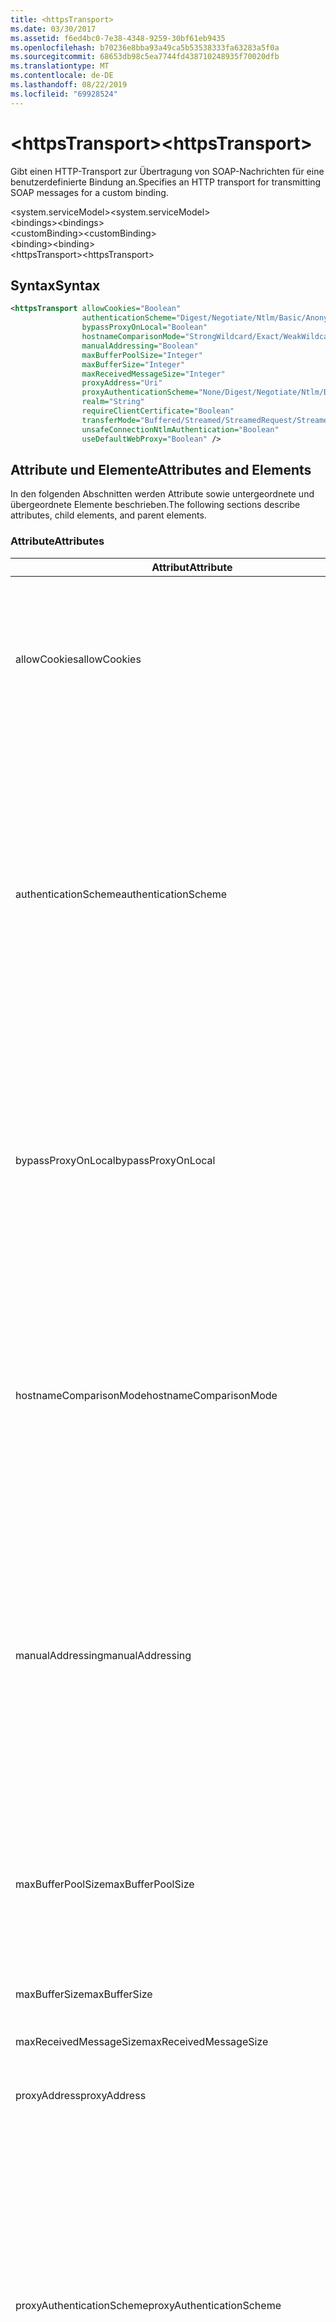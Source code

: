 ```yaml
---
title: <httpsTransport>
ms.date: 03/30/2017
ms.assetid: f6ed4bc0-7e38-4348-9259-30bf61eb9435
ms.openlocfilehash: b70236e8bba93a49ca5b53538333fa63283a5f0a
ms.sourcegitcommit: 68653db98c5ea7744fd438710248935f70020dfb
ms.translationtype: MT
ms.contentlocale: de-DE
ms.lasthandoff: 08/22/2019
ms.locfileid: "69928524"
---
```

# <a name="httpstransport"></a><span data-ttu-id="c165f-101">\<httpsTransport></span><span class="sxs-lookup"><span data-stu-id="c165f-101">\<httpsTransport></span></span>
<span data-ttu-id="c165f-102">Gibt einen HTTP-Transport zur Übertragung von SOAP-Nachrichten für eine benutzerdefinierte Bindung an.</span><span class="sxs-lookup"><span data-stu-id="c165f-102">Specifies an HTTP transport for transmitting SOAP messages for a custom binding.</span></span>  
  
 <span data-ttu-id="c165f-103">\<system.serviceModel></span><span class="sxs-lookup"><span data-stu-id="c165f-103">\<system.serviceModel></span></span>  
<span data-ttu-id="c165f-104">\<bindings></span><span class="sxs-lookup"><span data-stu-id="c165f-104">\<bindings></span></span>  
<span data-ttu-id="c165f-105">\<customBinding></span><span class="sxs-lookup"><span data-stu-id="c165f-105">\<customBinding></span></span>  
<span data-ttu-id="c165f-106">\<binding></span><span class="sxs-lookup"><span data-stu-id="c165f-106">\<binding></span></span>  
<span data-ttu-id="c165f-107">\<httpsTransport></span><span class="sxs-lookup"><span data-stu-id="c165f-107">\<httpsTransport></span></span>  
  
## <a name="syntax"></a><span data-ttu-id="c165f-108">Syntax</span><span class="sxs-lookup"><span data-stu-id="c165f-108">Syntax</span></span>  
  
```xml  
<httpsTransport allowCookies="Boolean"
                authenticationScheme="Digest/Negotiate/Ntlm/Basic/Anonymous"
                bypassProxyOnLocal="Boolean"
                hostnameComparisonMode="StrongWildcard/Exact/WeakWildcard"
                manualAddressing="Boolean"
                maxBufferPoolSize="Integer"
                maxBufferSize="Integer"
                maxReceivedMessageSize="Integer"
                proxyAddress="Uri"
                proxyAuthenticationScheme="None/Digest/Negotiate/Ntlm/Basic/Anonymous"
                realm="String"
                requireClientCertificate="Boolean"
                transferMode="Buffered/Streamed/StreamedRequest/StreamedResponse"
                unsafeConnectionNtlmAuthentication="Boolean"
                useDefaultWebProxy="Boolean" />
```  
  
## <a name="attributes-and-elements"></a><span data-ttu-id="c165f-109">Attribute und Elemente</span><span class="sxs-lookup"><span data-stu-id="c165f-109">Attributes and Elements</span></span>  
 <span data-ttu-id="c165f-110">In den folgenden Abschnitten werden Attribute sowie untergeordnete und übergeordnete Elemente beschrieben.</span><span class="sxs-lookup"><span data-stu-id="c165f-110">The following sections describe attributes, child elements, and parent elements.</span></span>  
  
### <a name="attributes"></a><span data-ttu-id="c165f-111">Attribute</span><span class="sxs-lookup"><span data-stu-id="c165f-111">Attributes</span></span>  
  
|<span data-ttu-id="c165f-112">Attribut</span><span class="sxs-lookup"><span data-stu-id="c165f-112">Attribute</span></span>|<span data-ttu-id="c165f-113">Beschreibung</span><span class="sxs-lookup"><span data-stu-id="c165f-113">Description</span></span>|  
|---------------|-----------------|  
|<span data-ttu-id="c165f-114">allowCookies</span><span class="sxs-lookup"><span data-stu-id="c165f-114">allowCookies</span></span>|<span data-ttu-id="c165f-115">Ein boolescher Wert, der angibt, ob der Client Cookies akzeptiert und bei zukünftigen Anforderungen propagiert.</span><span class="sxs-lookup"><span data-stu-id="c165f-115">A Boolean value that specifies whether the client accepts cookies and propagates them on future requests.</span></span> <span data-ttu-id="c165f-116">Die Standardeinstellung ist `false`.</span><span class="sxs-lookup"><span data-stu-id="c165f-116">The default is `false`.</span></span><br /><br /> <span data-ttu-id="c165f-117">Sie können dieses Attribut verwenden, wenn Sie mit ASMX-Webdiensten interagieren, die Cookies verwenden.</span><span class="sxs-lookup"><span data-stu-id="c165f-117">You can use this attribute when you interact with ASMX Web services that use cookies.</span></span> <span data-ttu-id="c165f-118">Auf diese Weise können Sie sicherstellen, dass die vom Server zurückgegebenen Cookies automatisch bei allen zukünftigen Clientanforderungen für diesen Dienst kopiert werden.</span><span class="sxs-lookup"><span data-stu-id="c165f-118">In this way, you can be sure that the cookies returned from the server are automatically copied to all future client requests for that service.</span></span>|  
|<span data-ttu-id="c165f-119">authenticationScheme</span><span class="sxs-lookup"><span data-stu-id="c165f-119">authenticationScheme</span></span>|<span data-ttu-id="c165f-120">Gibt das Protokoll an, mit dem Clientanforderungen authentifiziert werden, die von einem HTTP-Listener verarbeitet werden.</span><span class="sxs-lookup"><span data-stu-id="c165f-120">Specifies the protocol used to authenticate client requests being processed by an HTTP listener.</span></span> <span data-ttu-id="c165f-121">Folgende Werte sind gültig:</span><span class="sxs-lookup"><span data-stu-id="c165f-121">Valid values include the following:</span></span><br /><br /> <span data-ttu-id="c165f-122">Lich Gibt die Digestauthentifizierung an.</span><span class="sxs-lookup"><span data-stu-id="c165f-122">-   Digest: Specifies digest authentication.</span></span><br /><span data-ttu-id="c165f-123">Verhandelt Aushandiert den Client, um das Authentifizierungsschema zu bestimmen.</span><span class="sxs-lookup"><span data-stu-id="c165f-123">-   Negotiate: Negotiates with the client to determine the authentication scheme.</span></span> <span data-ttu-id="c165f-124">Wenn sowohl Client als auch Server Kerberos unterstützen, wird dieses Schema verwendet. Andernfalls wird NTLM verwendet.</span><span class="sxs-lookup"><span data-stu-id="c165f-124">If both client and server support Kerberos, it is used; otherwise, NTLM is used.</span></span><br /><span data-ttu-id="c165f-125">NTLM Gibt die NTLM-Authentifizierung an.</span><span class="sxs-lookup"><span data-stu-id="c165f-125">-   Ntlm: Specifies NTLM authentication.</span></span><br /><span data-ttu-id="c165f-126">Basic Gibt die Standardauthentifizierung an.</span><span class="sxs-lookup"><span data-stu-id="c165f-126">-   Basic: Specifies basic authentication.</span></span><br /><span data-ttu-id="c165f-127">Anonymous Gibt die anonyme Authentifizierung an.</span><span class="sxs-lookup"><span data-stu-id="c165f-127">-   Anonymous: Specifies anonymous authentication.</span></span><br /><br /> <span data-ttu-id="c165f-128">Die Standardeinstellung ist Anonymous.</span><span class="sxs-lookup"><span data-stu-id="c165f-128">The default is Anonymous.</span></span> <span data-ttu-id="c165f-129">Dieses Attribut ist vom Typ <xref:System.Net.AuthenticationSchemes>.</span><span class="sxs-lookup"><span data-stu-id="c165f-129">This attribute is of type <xref:System.Net.AuthenticationSchemes>.</span></span> <span data-ttu-id="c165f-130">Dieses Attribut kann nur einmal festgelegt werden.</span><span class="sxs-lookup"><span data-stu-id="c165f-130">This attribute can only be set once.</span></span>|  
|<span data-ttu-id="c165f-131">bypassProxyOnLocal</span><span class="sxs-lookup"><span data-stu-id="c165f-131">bypassProxyOnLocal</span></span>|<span data-ttu-id="c165f-132">Ein boolescher Wert, der angibt, ob der Proxyserver bei lokalen Adressen umgangen werden soll.</span><span class="sxs-lookup"><span data-stu-id="c165f-132">A Boolean value that indicates whether to bypass the proxy server for local addresses.</span></span> <span data-ttu-id="c165f-133">Die Standardeinstellung ist `false`.</span><span class="sxs-lookup"><span data-stu-id="c165f-133">The default is `false`.</span></span><br /><br /> <span data-ttu-id="c165f-134">Eine lokale Adresse ist eine, die sich im lokalen LAN oder Intranet befindet.</span><span class="sxs-lookup"><span data-stu-id="c165f-134">A local address is one that is on the local LAN or intranet.</span></span><br /><br /> <span data-ttu-id="c165f-135">Der Proxy wird von Windows Communication Foundation (WCF) immer ignoriert, wenn die Dienst `http://localhost`Adresse mit beginnt.</span><span class="sxs-lookup"><span data-stu-id="c165f-135">Windows Communication Foundation (WCF) always ignores the proxy if the service address begins with `http://localhost`.</span></span><br /><br /> <span data-ttu-id="c165f-136">Sie sollten den Hostnamen anstatt localhost verwenden, wenn die Clients bei der Kommunikation mit Diensten auf demselben Computer einen Proxy nutzen sollen.</span><span class="sxs-lookup"><span data-stu-id="c165f-136">You should use the host name rather than localhost if you want clients to go through a proxy when talking to services on the same machine.</span></span>|  
|<span data-ttu-id="c165f-137">hostnameComparisonMode</span><span class="sxs-lookup"><span data-stu-id="c165f-137">hostnameComparisonMode</span></span>|<span data-ttu-id="c165f-138">Gibt den HTTP-Hostnamen-Vergleichsmodus an, der verwendet wird, um URIs zu analysieren.</span><span class="sxs-lookup"><span data-stu-id="c165f-138">Specifies the HTTP hostname comparison mode used to parse URIs.</span></span> <span data-ttu-id="c165f-139">Folgende Werte sind gültig:</span><span class="sxs-lookup"><span data-stu-id="c165f-139">Valid values are,</span></span><br /><br /> <span data-ttu-id="c165f-140">-StrongWildcard: ("+") entspricht allen möglichen Hostnamen im Kontext des angegebenen Schemas, Ports und relativen URIs.</span><span class="sxs-lookup"><span data-stu-id="c165f-140">-   StrongWildcard: ("+") matches all possible hostnames in the context of the specified scheme, port and relative URI.</span></span><br /><span data-ttu-id="c165f-141">-Exact: keine Platzhalter</span><span class="sxs-lookup"><span data-stu-id="c165f-141">-   Exact: no wildcards</span></span><br /><span data-ttu-id="c165f-142">-WeakWildcard: ("\*") entspricht allen möglichen Hostnamen im Kontext des angegebenen Schemas, Ports und relativen UIR, die nicht explizit oder über den starken platzhaltermechanismus abgeglichen wurden.</span><span class="sxs-lookup"><span data-stu-id="c165f-142">-   WeakWildcard: ("\*") matches all possible hostname in the context of the specified scheme, port and relative UIR that have not been matched explicitly or through the strong wildcard mechanism.</span></span><br /><br /> <span data-ttu-id="c165f-143">Die Standardeinstellung ist StrongWildcard.</span><span class="sxs-lookup"><span data-stu-id="c165f-143">The default is StrongWildcard.</span></span> <span data-ttu-id="c165f-144">Dieses Attribut ist vom Typ `System.ServiceModel.HostnameComparison`.</span><span class="sxs-lookup"><span data-stu-id="c165f-144">This attribute is of type `System.ServiceModel.HostnameComparison`.</span></span>|  
|<span data-ttu-id="c165f-145">manualAddressing</span><span class="sxs-lookup"><span data-stu-id="c165f-145">manualAddressing</span></span>|<span data-ttu-id="c165f-146">Ein boolescher Wert , der es dem Benutzer ermöglicht, die Kontrolle über die Nachrichtenadressierung zu übernehmen.</span><span class="sxs-lookup"><span data-stu-id="c165f-146">A Boolean value that enables the user to take control of message addressing.</span></span> <span data-ttu-id="c165f-147">Diese Eigenschaft wird i.&#160;d.&#160;R. in Routerumgebungen verwendet, wenn das Ziel der Nachricht von der Anwendung bestimmt wird.</span><span class="sxs-lookup"><span data-stu-id="c165f-147">This property is usually used in router scenarios, where the application determines which one of several destinations to send a message to.</span></span><br /><br /> <span data-ttu-id="c165f-148">Wenn diese Eigenschaft auf `true` festgelegt ist, wird vom Kanal angenommen, dass die Nachricht bereits adressiert wurde, und es werden ihr keine weiteren Informationen hinzugefügt.</span><span class="sxs-lookup"><span data-stu-id="c165f-148">When set to `true`, the channel assumes the message has already been addressed and does not add any additional information to it.</span></span> <span data-ttu-id="c165f-149">Der Benutzer kann dann jede Nachricht einzeln adressieren.</span><span class="sxs-lookup"><span data-stu-id="c165f-149">The user can then address every message individually.</span></span><br /><br /> <span data-ttu-id="c165f-150">Wenn als Wert `false` festgelegt wurde, erstellt der Standard-Windows Communication Foundation (WCF)-Adressiermechanismus automatisch Adressen für alle Nachrichten.</span><span class="sxs-lookup"><span data-stu-id="c165f-150">When set to `false`, the default Windows Communication Foundation (WCF) addressing mechanism automatically creates addresses for all messages.</span></span><br /><br /> <span data-ttu-id="c165f-151">Die Standardeinstellung ist `false`.</span><span class="sxs-lookup"><span data-stu-id="c165f-151">The default is `false`.</span></span>|  
|<span data-ttu-id="c165f-152">maxBufferPoolSize</span><span class="sxs-lookup"><span data-stu-id="c165f-152">maxBufferPoolSize</span></span>|<span data-ttu-id="c165f-153">Eine positive ganze Zahl, die die maximale Pufferpoolgröße angibt.</span><span class="sxs-lookup"><span data-stu-id="c165f-153">A positive integer that specifies the maximum size of the buffer pool.</span></span> <span data-ttu-id="c165f-154">Der Standard ist 524288.</span><span class="sxs-lookup"><span data-stu-id="c165f-154">The default is 524288.</span></span><br /><br /> <span data-ttu-id="c165f-155">Viele Bereiche von WCF verwenden Puffer.</span><span class="sxs-lookup"><span data-stu-id="c165f-155">Many parts of WCF use buffers.</span></span> <span data-ttu-id="c165f-156">Das Erstellen und Zerstören von Puffern bei jeder Verwendung ist kostspielig. Dasselbe gilt für die Garbage Collection für Puffer.</span><span class="sxs-lookup"><span data-stu-id="c165f-156">Creating and destroying buffers each time they are used is expensive, and garbage collection for buffers is also expensive.</span></span> <span data-ttu-id="c165f-157">Bei Pufferpools können Sie einen zu verwendenden Puffer aus dem Pool nehmen und ihn nach der Verwendung wieder dem Pool zuführen.</span><span class="sxs-lookup"><span data-stu-id="c165f-157">With buffer pools, you can take a buffer from the pool, use it, and return it to the pool once you are done.</span></span> <span data-ttu-id="c165f-158">So wird der Aufwand beim Erstellen und Zerstören von Puffern vermieden.</span><span class="sxs-lookup"><span data-stu-id="c165f-158">Thus the overhead in creating and destroying buffers is avoided.</span></span>|  
|<span data-ttu-id="c165f-159">maxBufferSize</span><span class="sxs-lookup"><span data-stu-id="c165f-159">maxBufferSize</span></span>|<span data-ttu-id="c165f-160">Eine positive ganze Zahl, die die maximale Puffergröße angibt.</span><span class="sxs-lookup"><span data-stu-id="c165f-160">A positive integer that specifies the maximum size of the buffer.</span></span> <span data-ttu-id="c165f-161">Der Standardwert ist 524288.</span><span class="sxs-lookup"><span data-stu-id="c165f-161">The default is 524288</span></span>|  
|<span data-ttu-id="c165f-162">maxReceivedMessageSize</span><span class="sxs-lookup"><span data-stu-id="c165f-162">maxReceivedMessageSize</span></span>|<span data-ttu-id="c165f-163">Eine positive ganze Zahl, die die maximal zulässige Nachrichtengröße, die empfangen werden kann, angibt.</span><span class="sxs-lookup"><span data-stu-id="c165f-163">A positive integer that specifies the maximum allowable message size that can be received.</span></span> <span data-ttu-id="c165f-164">Der Standard ist 65536.</span><span class="sxs-lookup"><span data-stu-id="c165f-164">The default is 65536.</span></span>|  
|<span data-ttu-id="c165f-165">proxyAddress</span><span class="sxs-lookup"><span data-stu-id="c165f-165">proxyAddress</span></span>|<span data-ttu-id="c165f-166">Ein URI, der die Adresse des HTTP-Proxys angibt.</span><span class="sxs-lookup"><span data-stu-id="c165f-166">A URI that specifies the address of the HTTP proxy.</span></span> <span data-ttu-id="c165f-167">Wenn `useSystemWebProxy``true` ist, muss diese Einstellung `null` lauten.</span><span class="sxs-lookup"><span data-stu-id="c165f-167">If `useSystemWebProxy` is `true`, this setting must be `null`.</span></span> <span data-ttu-id="c165f-168">Die Standardeinstellung ist `null`.</span><span class="sxs-lookup"><span data-stu-id="c165f-168">The default is `null`.</span></span>|  
|<span data-ttu-id="c165f-169">proxyAuthenticationScheme</span><span class="sxs-lookup"><span data-stu-id="c165f-169">proxyAuthenticationScheme</span></span>|<span data-ttu-id="c165f-170">Gibt das Protokoll an, mit dem Clientanforderungen authentifiziert werden, die von einem HTTP-Proxy verarbeitet werden.</span><span class="sxs-lookup"><span data-stu-id="c165f-170">Specifies the protocol used for authenticating client requests being processed by an HTTP proxy.</span></span> <span data-ttu-id="c165f-171">Folgende Werte sind gültig:</span><span class="sxs-lookup"><span data-stu-id="c165f-171">Valid values include the following:</span></span><br /><br /> <span data-ttu-id="c165f-172">Gar Es wird keine Authentifizierung durchgeführt.</span><span class="sxs-lookup"><span data-stu-id="c165f-172">-   None: No authentication is performed.</span></span><br /><span data-ttu-id="c165f-173">Lich Gibt die Digestauthentifizierung an.</span><span class="sxs-lookup"><span data-stu-id="c165f-173">-   Digest: Specifies digest authentication.</span></span><br /><span data-ttu-id="c165f-174">Verhandelt Aushandiert den Client, um das Authentifizierungsschema zu bestimmen.</span><span class="sxs-lookup"><span data-stu-id="c165f-174">-   Negotiate: Negotiates with the client to determine the authentication scheme.</span></span> <span data-ttu-id="c165f-175">Wenn sowohl Client als auch Server Kerberos unterstützen, wird dieses Schema verwendet. Andernfalls wird NTLM verwendet.</span><span class="sxs-lookup"><span data-stu-id="c165f-175">If both client and server support Kerberos, it is used; otherwise, NTLM is used.</span></span><br /><span data-ttu-id="c165f-176">NTLM Gibt die NTLM-Authentifizierung an.</span><span class="sxs-lookup"><span data-stu-id="c165f-176">-   Ntlm: Specifies NTLM authentication.</span></span><br /><span data-ttu-id="c165f-177">Basic Gibt die Standardauthentifizierung an.</span><span class="sxs-lookup"><span data-stu-id="c165f-177">-   Basic: Specifies basic authentication.</span></span><br /><span data-ttu-id="c165f-178">Anonymous Gibt die anonyme Authentifizierung an.</span><span class="sxs-lookup"><span data-stu-id="c165f-178">-   Anonymous: Specifies anonymous authentication.</span></span><br /><br /> <span data-ttu-id="c165f-179">Die Standardeinstellung ist Anonymous.</span><span class="sxs-lookup"><span data-stu-id="c165f-179">The default is Anonymous.</span></span> <span data-ttu-id="c165f-180">Dieses Attribut ist vom Typ <xref:System.Net.AuthenticationSchemes>.</span><span class="sxs-lookup"><span data-stu-id="c165f-180">This attribute is of type <xref:System.Net.AuthenticationSchemes>.</span></span> <span data-ttu-id="c165f-181">Beachten Sie <xref:System.Net.AuthenticationSchemes.IntegratedWindowsAuthentication?displayProperty=nameWithType> , dass nicht unterstützt wird.</span><span class="sxs-lookup"><span data-stu-id="c165f-181">Note that <xref:System.Net.AuthenticationSchemes.IntegratedWindowsAuthentication?displayProperty=nameWithType> is not supported.</span></span>|  
|<span data-ttu-id="c165f-182">realm</span><span class="sxs-lookup"><span data-stu-id="c165f-182">realm</span></span>|<span data-ttu-id="c165f-183">Eine Zeichenfolge, die den auf dem Proxy/Server zu verwendenden Bereich angibt.</span><span class="sxs-lookup"><span data-stu-id="c165f-183">A string that specifies the realm to use on the proxy/server.</span></span> <span data-ttu-id="c165f-184">Der Standardwert ist eine leere Zeichenfolge.</span><span class="sxs-lookup"><span data-stu-id="c165f-184">The default is an empty string.</span></span><br /><br /> <span data-ttu-id="c165f-185">Server verwenden Bereiche, um geschützte Ressourcen zu partitionieren.</span><span class="sxs-lookup"><span data-stu-id="c165f-185">Servers use realms to partition protected resources.</span></span> <span data-ttu-id="c165f-186">Jede Partition kann ihr eigenes Authentifizierungsschema und/oder ihre eigene Autorisierungsdatenbank aufweisen.</span><span class="sxs-lookup"><span data-stu-id="c165f-186">Each partition can have its own authentication scheme and/or authorization database.</span></span> <span data-ttu-id="c165f-187">Bereiche werden nur für die Standard- und Hashwertauthentifizierung verwendet.</span><span class="sxs-lookup"><span data-stu-id="c165f-187">Realms are used only for basic and digest authentication.</span></span> <span data-ttu-id="c165f-188">Nach der erfolgreichen Authentifizierung eines Clients ist die Authentifizierung für alle Ressourcen in einem bestimmten Bereich gültig.</span><span class="sxs-lookup"><span data-stu-id="c165f-188">After a client successfully authenticates, the authentication is valid for all resources in a given realm.</span></span> <span data-ttu-id="c165f-189">Eine ausführliche Beschreibung der Bereiche finden Sie unter RFC 2617 auf der [IETF-Website](https://www.ietf.org).</span><span class="sxs-lookup"><span data-stu-id="c165f-189">For a detailed description of realms, see RFC 2617 at the [IETF website](https://www.ietf.org).</span></span>|  
|<span data-ttu-id="c165f-190">requireClientCertificate</span><span class="sxs-lookup"><span data-stu-id="c165f-190">requireClientCertificate</span></span>|<span data-ttu-id="c165f-191">Ein boolescher Wert, der angibt, ob der Server erfordert, dass der Client ein Clientzertifikat als Teil des HTTPS-Handshakes bereitstellt.</span><span class="sxs-lookup"><span data-stu-id="c165f-191">A Boolean value that specifies if the server requires the client to provide a client certificate as part of the HTTPS handshake.</span></span> <span data-ttu-id="c165f-192">Die Standardeinstellung ist `false`.</span><span class="sxs-lookup"><span data-stu-id="c165f-192">The default is `false`.</span></span>|  
|<span data-ttu-id="c165f-193">transferMode</span><span class="sxs-lookup"><span data-stu-id="c165f-193">transferMode</span></span>|<span data-ttu-id="c165f-194">Gibt an, ob Nachrichten bei einer Anforderung oder Antwort gepuffert oder per Stream übertragen werden.</span><span class="sxs-lookup"><span data-stu-id="c165f-194">Specifies whether messages are buffered or streamed or a request or response.</span></span> <span data-ttu-id="c165f-195">Folgende Werte sind gültig:</span><span class="sxs-lookup"><span data-stu-id="c165f-195">Valid values include the following:</span></span><br /><br /> <span data-ttu-id="c165f-196">Gepuffert Die Anforderungs-und Antwort Nachrichten werden gepuffert.</span><span class="sxs-lookup"><span data-stu-id="c165f-196">-   Buffered: The request and response messages are buffered.</span></span><br /><span data-ttu-id="c165f-197">Gestreamt Die Anforderungs-und Antwort Nachrichten werden gestreamt.</span><span class="sxs-lookup"><span data-stu-id="c165f-197">-   Streamed: The request and response messages are streamed.</span></span><br /><span data-ttu-id="c165f-198">StreamedRequest Die Anforderungsnachricht wird per Stream übertragen, und die Antwortnachricht wird gepuffert.</span><span class="sxs-lookup"><span data-stu-id="c165f-198">-   StreamedRequest: The request message is streamed and the response message is buffered.</span></span><br /><span data-ttu-id="c165f-199">StreamedResponse Die Anforderungsnachricht wird gepuffert, und die Antwortnachricht wird per Stream übertragen.</span><span class="sxs-lookup"><span data-stu-id="c165f-199">-   StreamedResponse: The request message is buffered and the response message is streamed.</span></span><br /><br /> <span data-ttu-id="c165f-200">Der Standardwert ist Buffered.</span><span class="sxs-lookup"><span data-stu-id="c165f-200">The default is Buffered.</span></span> <span data-ttu-id="c165f-201">Dieses Attribut ist vom Typ <xref:System.ServiceModel.TransferMode>.</span><span class="sxs-lookup"><span data-stu-id="c165f-201">This attribute is of type <xref:System.ServiceModel.TransferMode>.</span></span>|  
|<span data-ttu-id="c165f-202">unsafeConnectionNtlmAuthentication</span><span class="sxs-lookup"><span data-stu-id="c165f-202">unsafeConnectionNtlmAuthentication</span></span>|<span data-ttu-id="c165f-203">Ein boolescher Wert, der angibt, ob die Freigabe nicht sicherer Verbindungen auf dem Server aktiviert ist.</span><span class="sxs-lookup"><span data-stu-id="c165f-203">A Boolean value that specifies whether Unsafe Connection Sharing is enabled on the server.</span></span> <span data-ttu-id="c165f-204">Die Standardeinstellung ist `false`.</span><span class="sxs-lookup"><span data-stu-id="c165f-204">The default is `false`.</span></span> <span data-ttu-id="c165f-205">Wenn aktiviert, wird NTLM-Authentifizierung einmal auf jeder TCP-Verbindung ausgeführt.</span><span class="sxs-lookup"><span data-stu-id="c165f-205">If enabled, NTLM authentication is performed once on each TCP connection.</span></span>|  
|<span data-ttu-id="c165f-206">useDefaultWebProxy</span><span class="sxs-lookup"><span data-stu-id="c165f-206">useDefaultWebProxy</span></span>|<span data-ttu-id="c165f-207">Ein boolescher Wert, der angibt, ob die Proxyeinstellungen auf dem Computer anstatt der benutzerspezifischen Einstellungen verwendet werden sollen.</span><span class="sxs-lookup"><span data-stu-id="c165f-207">A Boolean value that specifies whether the machine-wide proxy settings are used rather than the user specific settings.</span></span> <span data-ttu-id="c165f-208">Die Standardeinstellung ist `true`.</span><span class="sxs-lookup"><span data-stu-id="c165f-208">The default is `true`.</span></span>|  
  
### <a name="child-elements"></a><span data-ttu-id="c165f-209">Untergeordnete Elemente</span><span class="sxs-lookup"><span data-stu-id="c165f-209">Child Elements</span></span>  
 <span data-ttu-id="c165f-210">Keine</span><span class="sxs-lookup"><span data-stu-id="c165f-210">None.</span></span>  
  
### <a name="parent-elements"></a><span data-ttu-id="c165f-211">Übergeordnete Elemente</span><span class="sxs-lookup"><span data-stu-id="c165f-211">Parent Elements</span></span>  
  
|<span data-ttu-id="c165f-212">Element</span><span class="sxs-lookup"><span data-stu-id="c165f-212">Element</span></span>|<span data-ttu-id="c165f-213">Beschreibung</span><span class="sxs-lookup"><span data-stu-id="c165f-213">Description</span></span>|  
|-------------|-----------------|  
|[<span data-ttu-id="c165f-214">\<binding></span><span class="sxs-lookup"><span data-stu-id="c165f-214">\<binding></span></span>](../../../misc/binding.md)|<span data-ttu-id="c165f-215">Definiert alle Bindungsmöglichkeiten der benutzerdefinierten Bindung.</span><span class="sxs-lookup"><span data-stu-id="c165f-215">Defines all binding capabilities of the custom binding.</span></span>|  
  
## <a name="remarks"></a><span data-ttu-id="c165f-216">Hinweise</span><span class="sxs-lookup"><span data-stu-id="c165f-216">Remarks</span></span>  
 <span data-ttu-id="c165f-217">Das `httpsTransport`-Element stellt den Startpunkt für das Erstellen einer benutzerdefinierten Bindung dar, die das HTTPS-Übertragungsprotokoll implementiert.</span><span class="sxs-lookup"><span data-stu-id="c165f-217">The `httpsTransport` element is the starting point for creating a custom binding that implements the HTTPS transport protocol.</span></span> <span data-ttu-id="c165f-218">HTTPS stellt die primäre Übertragungsweise für einen sicheren Datenaustausch dar.</span><span class="sxs-lookup"><span data-stu-id="c165f-218">HTTPS is the primary transport used for secure interoperability purposes.</span></span> <span data-ttu-id="c165f-219">HTTPS wird vom Windows Communication Foundation (WCF) unterstützt, um die Interoperabilität mit anderen Webdienst Stapeln sicherzustellen.</span><span class="sxs-lookup"><span data-stu-id="c165f-219">HTTPS is supported by the Windows Communication Foundation (WCF) to ensure interoperability with other Web services stacks.</span></span>  
  
## <a name="see-also"></a><span data-ttu-id="c165f-220">Siehe auch</span><span class="sxs-lookup"><span data-stu-id="c165f-220">See also</span></span>

- <xref:System.ServiceModel.Configuration.HttpsTransportElement>
- <xref:System.ServiceModel.Channels.HttpsTransportBindingElement>
- <xref:System.ServiceModel.Channels.TransportBindingElement>
- <xref:System.ServiceModel.Channels.CustomBinding>
- [<span data-ttu-id="c165f-221">Transportprotokolle</span><span class="sxs-lookup"><span data-stu-id="c165f-221">Transports</span></span>](../../../wcf/feature-details/transports.md)
- [<span data-ttu-id="c165f-222">Auswählen eines Transports</span><span class="sxs-lookup"><span data-stu-id="c165f-222">Choosing a Transport</span></span>](../../../wcf/feature-details/choosing-a-transport.md)
- [<span data-ttu-id="c165f-223">Bindungen</span><span class="sxs-lookup"><span data-stu-id="c165f-223">Bindings</span></span>](../../../wcf/bindings.md)
- [<span data-ttu-id="c165f-224">Erweitern von Bindungen</span><span class="sxs-lookup"><span data-stu-id="c165f-224">Extending Bindings</span></span>](../../../wcf/extending/extending-bindings.md)
- [<span data-ttu-id="c165f-225">Benutzerdefinierte Bindungen</span><span class="sxs-lookup"><span data-stu-id="c165f-225">Custom Bindings</span></span>](../../../wcf/extending/custom-bindings.md)
- [<span data-ttu-id="c165f-226">\<customBinding></span><span class="sxs-lookup"><span data-stu-id="c165f-226">\<customBinding></span></span>](custombinding.md)
